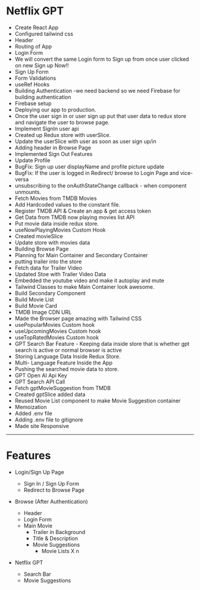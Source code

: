 # Netflix GPT

- Create React App
- Configured tailwind css
- Header
- Routing of App
- Login Form
- We will convert the same Login form to Sign up from once user clicked on new Sign up Now!!
- Sign Up Form
- Form Validations
- useRef Hooks
- Building Authentication -we need backend so we need Firebase for building authentication
- Firebase setup
- Deploying our app to production.
- Once the user sign in or user sign up put that user data to redux store and navigate the user to browse page.
- Implement SignIn user api
- Created up Redux store with userSlice.
- Update the userSlice with user as soon as user sign up/in
- Adding header in Browse Page
- Implemented Sign Out Features
- Update Profile
- BugFix: Sign up user displayName and profile picture update
- BugFix: If the user is logged in Redirect/ browse to Login Page and vice-versa
- unsubscribing to the onAuthStateChange callback - when component unmounts.
- Fetch Movies from TMDB Movies
- Add Hardcoded values to the constant file.
- Register TMDB API & Create an app & get access token
- Get Data from TMDB now playing movies list API
- Put movie data inside redux store.
- useNowPlayingMovies Custom Hook
- Created movieSlice
- Update store with movies data
- Building Browse Page
- Planning for Main Container and Secondary Container
- putting trailer into the store
- Fetch data for Trailer Video
- Updated Stoe with Trailer Video Data 
- Embedded the youtube video and make it autoplay and mute
- Tailwind Classes to make Main Container look awesome.
- Build Secondary Component
- Build Movie List
- Build Movie Card
- TMDB Image CDN URL
- Made the Browser page amazing with Tailwind CSS
- usePopularMovies Custom hook
- useUpcomingMovies Custom hook
- useTopRatedMovies Custom hook
- GPT Search Bar Feature - Keeping data inside store that is whether gpt search is active or normal browser is active 
- Storing Language Data Inside Redux Store.
- Multi- Language Feature Inside the App
- Pushing the searched movie data to store.
- GPT  Open AI Api Key
- GPT Search API Call
- Fetch gptMovieSuggestion from TMDB
- Created gptSlice added data
- Reused Movie List component to make Movie Suggestion container
- Memoization
- Added .env file
- Adding .env file to gitignore
- Made site Responsive

--------
# Features
- Login/Sign Up Page
    - Sign In / Sign Up Form
    - Redirect to Browse Page

- Browse (After Authentication)
    - Header
    - Login Form
    - Main Movie
        - Trailer in Background
        - Title & Description
        - Movie Suggestions
            - Movie Lists X n

- Netflix GPT
    - Search Bar
    - Movie Suggestions